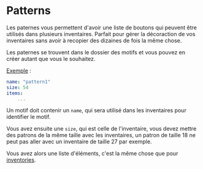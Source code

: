 # Patterns

Les paternes vous permettent d'avoir une liste de boutons qui peuvent être utilisés dans plusieurs inventaires. Parfait pour gérer la décoraction de vos inventaires sans avoir à recopier des dizaines de fois la même chose.

Les paternes se trouvent dans le dossier des motifs et vous pouvez en créer autant que vous le souhaitez.

[Exemple](../plugins-files.md#pattern1) :

```yaml
name: "pattern1"
size: 54
items:
    ...
```

Un motif doit contenir un `name`, qui sera utilisé dans les inventaires pour identifier le motif.

Vous avez ensuite une `size`, qui est celle de l'inventaire, vous devez mettre des patrons de la même taille avec les inventaires, un patron de taille 18 ne peut pas aller avec un inventaire de taille 27 par exemple.

Vous avez alors une liste d'éléments, c'est la même chose que pour [inventories](inventaires.md#items).
